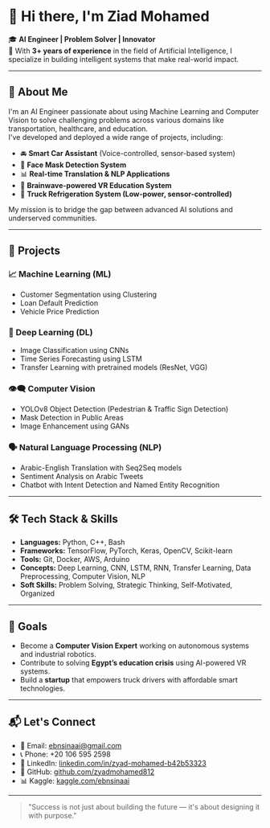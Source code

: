 # 👋 Hi there, I'm Ziad Mohamed

🎓 **AI Engineer | Problem Solver | Innovator**  
💼 With **3+ years of experience** in the field of Artificial Intelligence, I specialize in building intelligent systems that make real-world impact.

---

## 🧠 About Me

I'm an AI Engineer passionate about using Machine Learning and Computer Vision to solve challenging problems across various domains like transportation, healthcare, and education.  
I've developed and deployed a wide range of projects, including:

- 🚘 **Smart Car Assistant** (Voice-controlled, sensor-based system)
- 📸 **Face Mask Detection System**
- 📊 **Real-time Translation & NLP Applications**
- 🧠 **Brainwave-powered VR Education System**
- 🧊 **Truck Refrigeration System (Low-power, sensor-controlled)**

My mission is to bridge the gap between advanced AI solutions and underserved communities.

---

## 💼 Projects

### 📈 Machine Learning (ML)
- Customer Segmentation using Clustering  
- Loan Default Prediction  
- Vehicle Price Prediction  

### 🧠 Deep Learning (DL)
- Image Classification using CNNs  
- Time Series Forecasting using LSTM  
- Transfer Learning with pretrained models (ResNet, VGG)

### 👁️‍🗨️ Computer Vision
- YOLOv8 Object Detection (Pedestrian & Traffic Sign Detection)  
- Mask Detection in Public Areas  
- Image Enhancement using GANs  

### 🗣️ Natural Language Processing (NLP)
- Arabic-English Translation with Seq2Seq models  
- Sentiment Analysis on Arabic Tweets  
- Chatbot with Intent Detection and Named Entity Recognition  

---

## 🛠️ Tech Stack & Skills

- **Languages:** Python, C++, Bash
- **Frameworks:** TensorFlow, PyTorch, Keras, OpenCV, Scikit-learn
- **Tools:** Git, Docker, AWS, Arduino
- **Concepts:** Deep Learning, CNN, LSTM, RNN, Transfer Learning, Data Preprocessing, Computer Vision, NLP
- **Soft Skills:** Problem Solving, Strategic Thinking, Self-Motivated, Organized

---

## 🚀 Goals

- Become a **Computer Vision Expert** working on autonomous systems and industrial robotics.  
- Contribute to solving **Egypt’s education crisis** using AI-powered VR systems.  
- Build a **startup** that empowers truck drivers with affordable smart technologies.

---

## 📬 Let's Connect

- 📧 Email: [ebnsinaai@gmail.com](mailto:ebnsinaai@gmail.com)  
- 📞 Phone: +20 106 595 2598  
- 💼 LinkedIn: [linkedin.com/in/zyad-mohamed-b42b53323](https://www.linkedin.com/in/zyad-mohamed-b42b53323)  
- 🧠 GitHub: [github.com/zyadmohamed812](https://github.com/zyadmohamed812)  
- 📊 Kaggle: [kaggle.com/ebnsinaai](https://www.kaggle.com/ebnsinaai)

---

> "Success is not just about building the future — it's about designing it with purpose."
